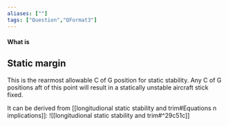 ```yaml
---
aliases: [""]
tags: ["Question","QFormat3"]
---
```


#### What is
## Static margin
This is the rearmost allowable C of G position for static stability. Any C of G positions aft of this point will result in a statically unstable aircraft stick fixed.

It can be derived from [[longitudional static stability and trim#Equations n implications]]:
![[longitudional static stability and trim#^29c51c]]
